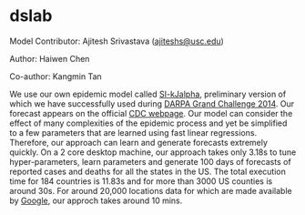 # dslab

Model Contributor:
Ajitesh Srivastava (ajiteshs@usc.edu)

Author: 
Haiwen Chen

Co-author:
Kangmin Tan

We use our own epidemic model called [SI-kJalpha](https://arxiv.org/abs/2007.05180), preliminary version of which we have successfully used during [DARPA Grand Challenge 2014](https://news.usc.edu/83180/usc-engineers-earn-national-recognition-for-predicting-disease-outbreaks/). Our forecast appears on the official [CDC webpage](https://www.cdc.gov/coronavirus/2019-ncov/covid-data/forecasting-us.html).  Our model can consider the effect of many complexities of the epidemic process and yet be simplified to a few parameters that are learned using fast linear regressions. Therefore, our approach can learn and generate forecasts extremely quickly. On a 2 core desktop machine, our approach takes only 3.18s to tune hyper-parameters, learn parameters and generate 100 days of forecasts of reported cases and deaths for all the states in the US. The total execution time for 184 countries is 11.83s and for more than 3000 US counties is around 30s. For around 20,000 locations data for which are made available by [Google](https://github.com/GoogleCloudPlatform/covid-19-open-data), our approch takes around 10 mins.

